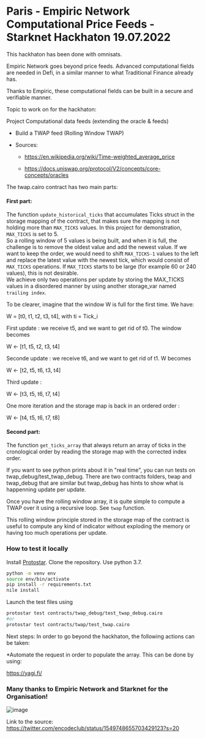 # Paris - Empiric Network Computational Price Feeds - Starknet Hackhaton 19.07.2022

This hackhaton has been done with omnisats.

Empiric Network goes beyond price feeds. Advanced computational fields are needed in Defi, in a similar manner to what Traditional Finance already has.

Thanks to Empiric, these computational fields can be built in a secure and verifiable manner.

Topic to work on for the hackhaton:

Project Computational data feeds (extending the oracle & feeds)

* Build a TWAP feed (Rolling Window TWAP)

* Sources: 

  * https://en.wikipedia.org/wiki/Time-weighted_average_price
  
  * https://docs.uniswap.org/protocol/V2/concepts/core-concepts/oracles

The twap.cairo contract has two main parts: 

 #### First part:

The function `update_historical_ticks` that accumulates Ticks struct in the storage mapping of the contract, that makes sure the mapping is not holding more than `MAX_TICKS` values. In this project for demonstration, `MAX_TICKS` is set to 5.  
So a rolling window of 5 values is being built, and when it is full, the challenge is to remove the oldest value and add the newest value. If we want to keep the order, we would need to shift `MAX_TICKS-1` values to the left and replace the latest value with the newest tick, which would consist of `MAX_TICKS` operations. If `MAX_TICKS` starts to be large (for example 60 or 240 values), this is not desirable.  
We achieve only two operations per update by storing the MAX_TICKS values in a disordered manner by using another storage_var named `trailing index`. 

To be clearer, imagine that the window W is full for the first time. We have:
     
 W = [t0, t1, t2, t3, t4], with ti = Tick_i  
 
 First update : we receive t5, and we want to get rid of t0. The window becomes  
 
 W <- [t1, t5, t2, t3, t4]  
 
 Seconde update : we receive t6, and we want to get rid of t1. W becomes  
 
 W <- [t2, t5, t6, t3, t4]  
 
 Third update :  
 
 W <- [t3, t5, t6, t7, t4]    
 
 One more iteration and the storage map is back in an ordered order :  
 
W <- [t4, t5, t6, t7, t8]  

#### Second part:

The function `get_ticks_array` that always return an array of ticks in the cronological order by reading the storage map with the corrected index order. 

If you want to see python prints about it in "real time", you can run tests on twap_debug/test_twap_debug. There are two contracts folders, twap and twap_debug that are similar but twap_debug has hints to show what is happenning update per update. 

Once you have the rolling window array, it is quite simple to compute a TWAP over it using a recursive loop. See `twap` function.
 
This rolling window principle stored in the storage map of the contract is useful to compute any kind of indicator without exploding the memory or having too much operations per update. 

### How to test it locally

Install [Protostar](https://github.com/software-mansion/protostar).  Clone the repository. Use python 3.7. 
```bash
python -m venv env
source env/bin/activate
pip install -r requirements.txt
nile install

```
Launch the test files using
```bash
protostar test contracts/twap_debug/test_twap_debug.cairo
#or 
protostar test contracts/twap/test_twap.cairo
```
Next steps: In order to go beyond the hackhaton, the following actions can be taken:

*Automate the request in order to populate the array. This can be done by using:

https://yagi.fi/

### Many thanks to Empiric Network and Starknet for the Organisation!

![image](https://user-images.githubusercontent.com/92883939/189539032-f955f45a-7e8e-41b0-bb2d-6d0542b6a1a5.png)

Link to the source:
https://twitter.com/encodeclub/status/1549748655703429123?s=20
